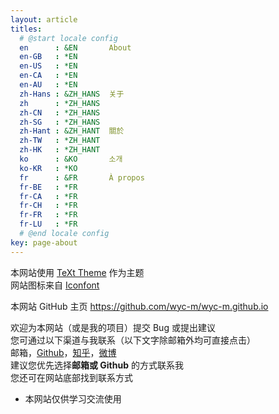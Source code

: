 ```yaml
---
layout: article
titles:
  # @start locale config
  en      : &EN       About
  en-GB   : *EN
  en-US   : *EN
  en-CA   : *EN
  en-AU   : *EN
  zh-Hans : &ZH_HANS  关于
  zh      : *ZH_HANS
  zh-CN   : *ZH_HANS
  zh-SG   : *ZH_HANS
  zh-Hant : &ZH_HANT  關於
  zh-TW   : *ZH_HANT
  zh-HK   : *ZH_HANT
  ko      : &KO       소개
  ko-KR   : *KO
  fr      : &FR       À propos
  fr-BE   : *FR
  fr-CA   : *FR
  fr-CH   : *FR
  fr-FR   : *FR
  fr-LU   : *FR
  # @end locale config
key: page-about
---
```


本网站使用 [TeXt Theme](https://github.com/kitian616/jekyll-TeXt-theme) 作为主题  
网站图标来自 [Iconfont](https://www.iconfont.cn/)

本网站 GitHub 主页 <https://github.com/wyc-m/wyc-m.github.io>

欢迎为本网站（或是我的项目）提交 Bug 或提出建议  
您可通过以下渠道与我联系（以下文字除邮箱外均可直接点击）  
邮箱，[Github](https://github.com/WYC-M)，[知乎](https://www.zhihu.com/people/wyc-43-37)，[微博](https://weibo.com/7568417281)  
建议您优先选择**邮箱或 Github** 的方式联系我  
您还可在网站底部找到联系方式

* 本网站仅供学习交流使用